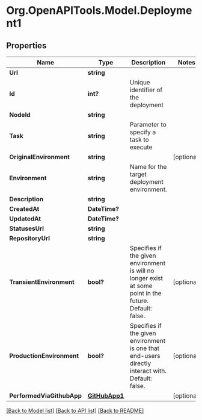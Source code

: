 # Org.OpenAPITools.Model.Deployment1

## Properties

Name | Type | Description | Notes
------------ | ------------- | ------------- | -------------
**Url** | **string** |  | 
**Id** | **int?** | Unique identifier of the deployment | 
**NodeId** | **string** |  | 
**Task** | **string** | Parameter to specify a task to execute | 
**OriginalEnvironment** | **string** |  | [optional] 
**Environment** | **string** | Name for the target deployment environment. | 
**Description** | **string** |  | 
**CreatedAt** | **DateTime?** |  | 
**UpdatedAt** | **DateTime?** |  | 
**StatusesUrl** | **string** |  | 
**RepositoryUrl** | **string** |  | 
**TransientEnvironment** | **bool?** | Specifies if the given environment is will no longer exist at some point in the future. Default: false. | [optional] 
**ProductionEnvironment** | **bool?** | Specifies if the given environment is one that end-users directly interact with. Default: false. | [optional] 
**PerformedViaGithubApp** | [**GitHubApp1**](GitHubApp1.md) |  | [optional] 

[[Back to Model list]](../README.md#documentation-for-models) [[Back to API list]](../README.md#documentation-for-api-endpoints) [[Back to README]](../README.md)

